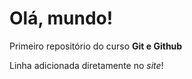 # Olá, mundo!

Primeiro repositório do curso **Git e Github**

Linha adicionada diretamente no *site*!
